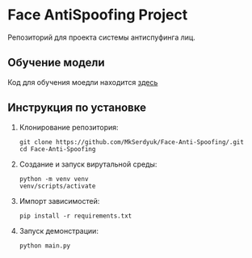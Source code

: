 # Face AntiSpoofing Project

Репозиторий для проекта системы антиспуфинга лиц.

## Обучение модели

Код для обучения моедли находится [здесь](https://github.com/MkSerdyuk/Face-Anti-Spoofing/blob/dev/notebooks/FaceAntiSpoofing.ipynb)

## Инструкция по установке

1) Клонирование репозитория:
    ```
    git clone https://github.com/MkSerdyuk/Face-Anti-Spoofing/.git 
    cd Face-Anti-Spoofing
    ```

2) Создание и запуск вирутальной среды:
    ```
    python -m venv venv
    venv/scripts/activate
    ```

3) Импорт зависимостей:
    ```
    pip install -r requirements.txt
    ```

4) Запуск демонстрации:
    ``` 
    python main.py
    ```